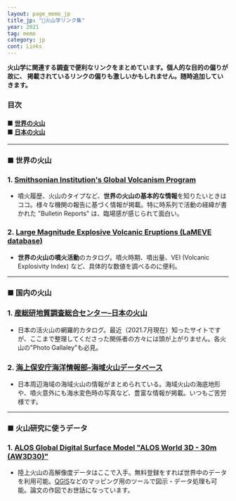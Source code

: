 ```yaml
---
layout: page_memo_jp
title_jp: "🌋火山学リンク集"
year: 2021
tag: memo
category: jp
cont: Links
---
```

**火山学に関連する調査で便利なリンクをまとめています。個人的な目的の偏りが故に、
掲載されているリンクの偏りも激しいかもしれません。随時追加していきます。**


<div class="box22">

<h3> <strong> 目次 </strong> </h3>
<h4> <strong> 
 ■ <a href="#世界の火山"> 世界の火山 </a> <br/>
 ■  <a href="#日本の火山"> 日本の火山 </a> <br/>
</strong> </h4>
</div>

---

<a id="世界の火山"> </a> 

### **■ 世界の火山** 


### 1. [Smithsonian Institution's Global Volcanism Program](https://volcano.si.edu/index.cfm)
-  噴火履歴、火山のタイプなど、**世界の火山の基本的な情報**を知りたいときはココ。様々な機関の報告に基づく情報が掲載。特に時系列で活動の経緯が書かれた "Bulletin Reports" は、臨場感が感じられて面白い。

### 2. [Large Magnitude Explosive Volcanic Eruptions (LaMEVE database)](https://www2.bgs.ac.uk/vogripa/view/controller.cfc?method=lameve)
- **世界の火山の噴火活動**のカタログ。噴火時期、噴出量、VEI (Volcanic Explosivity Index) など、具体的な数値を調べるのに便利。

---

<a id="日本の火山"> </a> 

### **■ 国内の火山**

### 1. [産総研地質調査総合センター–日本の火山](https://gbank.gsj.jp/volcano/index.htm)
- 日本の活火山の網羅的カタログ。最近（2021.7月現在）知ったサイトですが、ここまで整理してくださった関係者の方々には頭が上がりません。各火山の"Photo Gallaley"も必見。

### 2. [海上保安庁海洋情報部–海域火山データベース](https://www1.kaiho.mlit.go.jp/GIJUTSUKOKUSAI/kaiikiDB/list-2.htm)
- 日本周辺海域の海域火山の情報がまとめられている。海域火山の海底地形や、噴火意外にも海水変色時の写真など、豊富な情報が掲載。いつもご苦労様です。

---

### **■ 火山研究に使うデータ**

### 1. [ALOS Global Digital Surface Model "ALOS World 3D - 30m (AW3D30)"](https://www.eorc.jaxa.jp/ALOS/en/aw3d30/index.htm)
- 陸上火山の高解像度データはここで入手。無料登録をすれば世界中のデータを利用可能。[QGIS](https://qgis.org/ja/site/forusers/download.html)などのマッピング用のツールで図示・データ処理も可能。論文の作図でお世話になっています。
